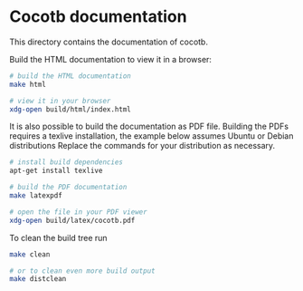 Cocotb documentation
====================

This directory contains the documentation of cocotb.

Build the HTML documentation to view it in a browser:

```sh
# build the HTML documentation
make html

# view it in your browser
xdg-open build/html/index.html
```

It is also possible to build the documentation as PDF file.
Building the PDFs requires a texlive installation, the example below assumes Ubuntu or Debian distributions
Replace the commands for your distribution as necessary.

```sh
# install build dependencies
apt-get install texlive

# build the PDF documentation
make latexpdf

# open the file in your PDF viewer
xdg-open build/latex/cocotb.pdf
```

To clean the build tree run

```sh
make clean

# or to clean even more build output
make distclean
```
